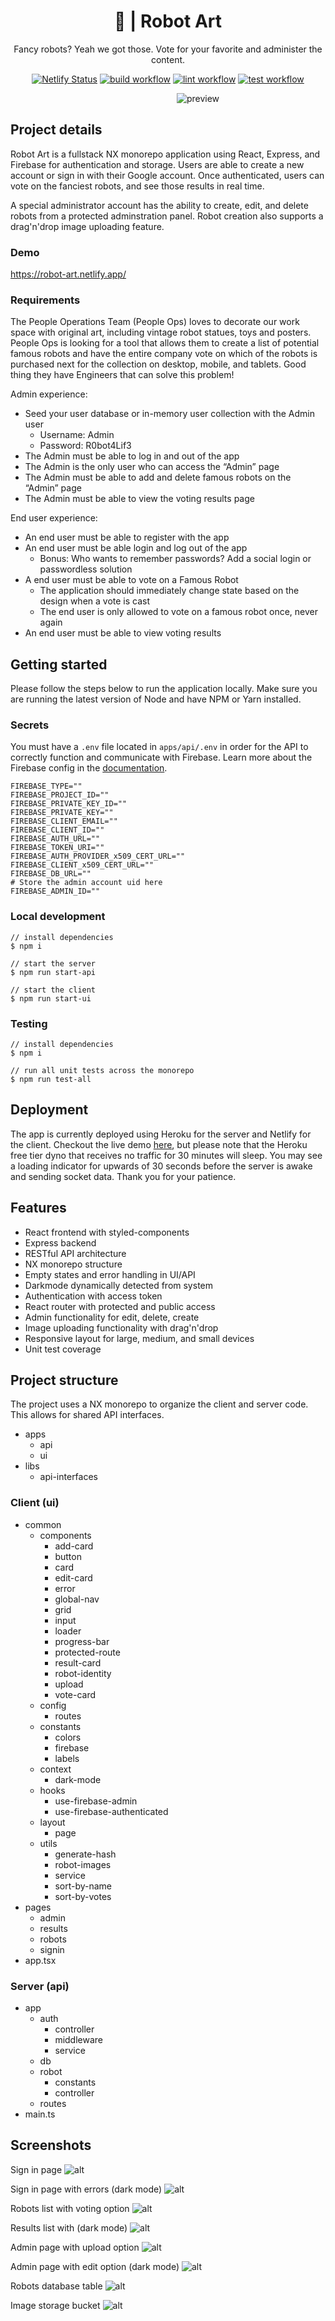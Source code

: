 


<h1 align="center">🤖 | Robot Art</h1>

<div align="center">

Fancy robots? Yeah we got those. Vote for your favorite and administer the content.

[![Netlify Status](https://api.netlify.com/api/v1/badges/d113ed0e-d556-4955-9f46-46017107f9c4/deploy-status)](https://app.netlify.com/sites/robot-art/deploys)
[![build workflow](https://github.com/areknow/robot-art/actions/workflows/build.yml/badge.svg)](https://github.com/areknow/robot-art/actions/workflows/build.yml)
[![lint workflow](https://github.com/areknow/robot-art/actions/workflows/lint.yml/badge.svg)](https://github.com/areknow/robot-art/actions/workflows/lint.yml)
[![test workflow](https://github.com/areknow/robot-art/actions/workflows/test.yml/badge.svg)](https://github.com/areknow/robot-art/actions/workflows/test.yml)

<div style="width: 600px">

![preview](.github/assets/preview.png)

</div>

</div>

## Project details

Robot Art is a fullstack NX monorepo application using React, Express, and Firebase for authentication and storage. Users are able to create a new account or sign in with their Google account. Once authenticated, users can vote on the fanciest robots, and see those results in real time. 

A special administrator account has the ability to create, edit, and delete robots from a protected adminstration panel. Robot creation also supports a drag'n'drop image uploading feature.

### Demo
https://robot-art.netlify.app/

### Requirements 

The People Operations Team (People Ops) loves to decorate our work space with original art, including vintage robot statues, toys and posters. People Ops is looking for a tool that allows them to create a list of potential famous robots and have the entire company vote on which of the robots is purchased next for the collection on desktop, mobile, and tablets. Good thing they have Engineers that can solve this problem!

Admin experience:
- Seed your user database or in-memory user collection with the Admin user
  - Username: Admin
  - Password: R0bot4Lif3
- The Admin must be able to log in and out of the app
- The Admin is the only user who can access the “Admin” page
- The Admin must be able to add and delete famous robots on the “Admin” page
- The Admin must be able to view the voting results page

End user experience:
- An end user must be able to register with the app
- An end user must be able login and log out of the app
  - Bonus: Who wants to remember passwords? Add a social login or passwordless solution
- A end user must be able to vote on a Famous Robot
  - The application should immediately change state based on the design when a vote is cast
  - The end user is only allowed to vote on a famous robot once, never again
- An end user must be able to view voting results

## Getting started
Please follow the steps below to run the application locally. Make sure you are running the latest version of Node and have NPM or Yarn installed.

### Secrets
You must have a `.env` file located in `apps/api/.env` in order for the API to correctly function and communicate with Firebase. Learn more about the Firebase config in the [documentation](https://firebase.google.com/docs/web/setup#config-object).
```shell
FIREBASE_TYPE=""
FIREBASE_PROJECT_ID=""
FIREBASE_PRIVATE_KEY_ID=""
FIREBASE_PRIVATE_KEY=""
FIREBASE_CLIENT_EMAIL=""
FIREBASE_CLIENT_ID=""
FIREBASE_AUTH_URL=""
FIREBASE_TOKEN_URI=""
FIREBASE_AUTH_PROVIDER_x509_CERT_URL=""
FIREBASE_CLIENT_x509_CERT_URL=""
FIREBASE_DB_URL=""
# Store the admin account uid here
FIREBASE_ADMIN_ID=""
```

### Local development
```shell
// install dependencies
$ npm i

// start the server
$ npm run start-api

// start the client
$ npm run start-ui
```
### Testing
```shell
// install dependencies
$ npm i

// run all unit tests across the monorepo
$ npm run test-all
```
## Deployment
The app is currently deployed using Heroku for the server and Netlify for the client. Checkout the live demo [here](https://robot-art.netlify.app/), but please note that the Heroku free tier dyno that receives no traffic for 30 minutes will sleep. You may see a loading indicator for upwards of 30 seconds before the server is awake and sending socket data. Thank you for your patience.

## Features
- React frontend with styled-components
- Express backend
- RESTful API architecture
- NX monorepo structure
- Empty states and error handling in UI/API
- Darkmode dynamically detected from system
- Authentication with access token
- React router with protected and public access
- Admin functionality for edit, delete, create
- Image uploading functionality with drag'n'drop
- Responsive layout for large, medium, and small devices
- Unit test coverage

## Project structure
The project uses a NX monorepo to organize the client and server code. This allows for shared API interfaces.
- apps
  - api
  - ui
- libs
  - api-interfaces

### Client (ui)
- common
  - components
    - add-card
    - button
    - card
    - edit-card
    - error
    - global-nav
    - grid
    - input
    - loader
    - progress-bar
    - protected-route
    - result-card
    - robot-identity
    - upload
    - vote-card
  - config
    - routes
  - constants
    - colors
    - firebase
    - labels
  - context
    - dark-mode
  - hooks
    - use-firebase-admin
    - use-firebase-authenticated
  - layout
    - page
  - utils
    - generate-hash
    - robot-images
    - service
    - sort-by-name
    - sort-by-votes
- pages
  - admin
  - results
  - robots
  - signin
- app.tsx

### Server (api)
- app
  - auth
    - controller
    - middleware
    - service
  - db
  - robot
    - constants
    - controller
  - routes
- main.ts


## Screenshots

Sign in page
![alt](.github/assets/sign-in.png)

Sign in page with errors (dark mode)
![alt](.github/assets/sign-in-validation.png)

Robots list with voting option
![alt](.github/assets/robots.png)

Results list with (dark mode)
![alt](.github/assets/results.png)

Admin page with upload option
![alt](.github/assets/admin.png)

Admin page with edit option (dark mode)
![alt](.github/assets/edit.png)

Robots database table
![alt](.github/assets/robots-table.png)

Image storage bucket
![alt](.github/assets/storage-bucket.png)